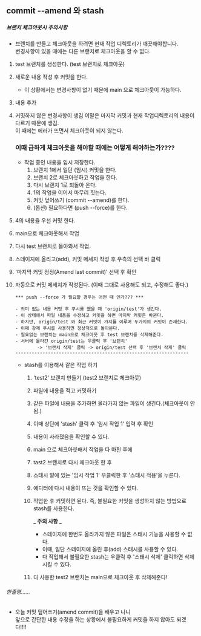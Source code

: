## commit --amend 와 stash

##### 브랜치 체크아웃시 주의사항

- 브랜치를 만들고 체크아웃을 하려면 현재 작업 디렉토리가 깨끗해야합니다. <br/>
  변경사항이 있을 때에는 다른 브랜치로 체크아웃을 할 수 없다.

1.  test 브랜치를 생성한다. (test 브랜치로 체크아웃)
2.  새로운 내용 작성 후 커밋을 한다.
    - 이 상황에서는 변경사항이 없기 때문에 main 으로 체크아웃이 가능하다.
3.  내용 추가
4.  커밋하지 않은 변경사항이 생김
    이말은 마지막 커밋과 현재 작업디렉토리의 내용이 다르기 때문에 생김. <br/>
    이 때에는 에러가 뜨면서 체크아웃이 되지 않는다.

    ### 이때 급하게 체크아웃을 해야할 때에는 어떻게 해야하는가????

    - 작업 중인 내용을 임시 저장한다.
      1. 브랜치 1에서 일단 (임시) 커밋을 한다.
      2. 브랜치 2로 체크아웃하고 작업을 한다.
      3. 다시 브랜치 1로 되돌아 온다.
      4. 1의 작업을 이어서 마무리 짓는다.
      5. 커밋 덮어쓰기 (commit --amend)를 한다.
      6. (옵션) 필요하다면 (push --force)를 한다.

5.  4의 내용을 우선 커밋 한다.
6.  main으로 체크아웃해서 작업
7.  다시 test 브랜치로 돌아와서 작업.
8.  스테이지에 올리고(add), 커밋 메세지 작성 후 우측의 선택 바 클릭
9.  '마지막 커밋 정정(Amend last commit)' 선택 후 확인
10. 자동으로 커밋 메세지가 작성된다. (이때 그대로 사용해도 되고, 수정해도 좋다.)

        *** push --force 가 필요할 경우는 어떤 때 인가??? ***

        - 의미 없는 내용 커밋 후 푸시를 했을 때 'origin/test'가 생긴다.
        - 이 상태에서 파일 내용을 수정하고 커밋을 하면 마지막 커밋은 바뀐다.
        - 하지만, origin/test 와 최근 커밋이 가지를 이루며 두가지의 커밋이 존재한다.
        - 이때 강제 푸시를 사용하면 정상적으로 돌아온다.
        - 필요없는 브랜치는 main으로 체크아웃 후 test 브랜치를 삭제해준다.
        - 서버에 올라간 origin/test는 우클릭 후 '브랜치'
                -> '브랜치 삭제' 클릭 -> origin/test 선택 후 '브랜치 삭제' 클릭
        ----------------------------------------------------------------

    - stash를 이용해서 같은 작업 하기

      1. 'test2' 브랜치 만들기 (test2 브랜치로 체크아웃)
      2. 파일에 내용을 적고 커밋하기
      3. 같은 파일에 내용을 추가하면 올라가지 않는 파일이 생긴다.(체크아웃이 안됨.)
      4. 이때 상단에 'stash' 클릭 후 '임시 작업 1' 입력 후 확인
      5. 내용이 사라졌음을 확인할 수 있다.
      6. main 으로 체크아웃해서 작업을 다 마친 후에
      7. tast2 브랜치로 다시 체크아웃 한 후
      8. 스태시 밑에 있는 '임시 작업 1' 우클릭한 후 '스태시 적용'을 누른다.
      9. 에디터에 다시 내용이 뜨는 것을 확인할 수 있다.
      10. 작업한 후 커밋하면 된다.
          즉, 불필요한 커밋을 생성하지 않는 방법으로 stash를 사용한다.

          **_ 주의 사항 _**

          - 스테이지에 한번도 올라가지 않은 파일은 스태시 기능을 사용할 수 없다.
          - 이때, 일단 스테이지에 올린 후(add) 스태시를 사용할 수 있다.
          - 다 작업해서 불필요한 stash는 우클릭 후 '스태시 삭제' 클릭하면 삭제 시킬 수 있다.

      11. 다 사용한 test2 브랜치는 main으로 체크아웃 후 삭제해준다!

###### 한줄평......

- 오늘 커밋 덮어쓰기(amend commit)을 배우고 나니 <br/>
  앞으로 간단한 내용 수정을 하는 상황에서 불필요하게 커밋을 하지 않아도 되겠다!!!!
